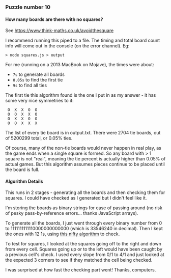 ### Puzzle number 10
#### How many boards are there with no squares?

See https://www.think-maths.co.uk/avoidthesquare

I recommend running this piped to a file. The timing and total board count info will come out in the console (on the error channel). Eg:

```> node squares.js > output```

For me (running on a 2013 MacBook on Mojave), the times were about:

- `7s` to generate all boards
- `0.05s` to find the first tie
- `9s` to find all ties

The first tie this algorithm found is the one I put in as my answer - it has some very nice symmetries to it:
``` O  O  X  X  X 
 O  X  X  O  O 
 O  O  X  X  O 
 O  X  X  O  O 
 O  O  X  X  X 
```

The list of every tie board is in output.txt. There were 2704 tie boards, out of 5200299 total, or 0.05% ties. 

Of course, many of the non-tie boards would never happen in real play, as the game ends when a single square is formed. So any board with > 1 square is not "real", meaning the tie percent is actually higher than 0.05% of actual games. But this algorithm assumes pieces continue to be placed until the board is full.

#### Algorithm Details

This runs in 2 stages - generating all the boards and then checking them for squares. I could have checked as I generated but I didn't feel like it.

I'm storing the boards as binary strings for ease of passing around (no risk of pesky pass-by-reference errors... thanks JavaScript arrays). 

To generate all the boards, I just went through every binary number from 0 to 1111111111110000000000000 (which is 33546240 in decimal). Then I kept the ones with 12 1s, using [this nifty algorithm](https://stackoverflow.com/questions/8871204/count-number-of-1s-in-binary-representation/18293598#18293598) to check.

To test for squares, I looked at the squares going off to the right and down from every cell. Squares going up or to the left would have been caught by a previous cell's check. I used every slope from 0/1 to 4/1 and just looked at the expected 3 corners to see if they matched the cell being checked.

I was surprised at how fast the checking part went! Thanks, computers.